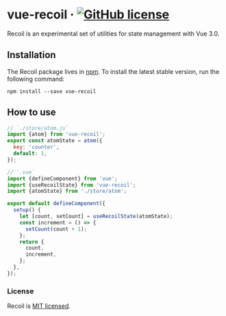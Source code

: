 # vue-recoil &middot; [![GitHub license](https://img.shields.io/badge/license-MIT-blue.svg)](https://github.com/lokeezZZ/vue-recoil/master/LICENSE)

Recoil is an experimental set of utilities for state management with Vue 3.0.

## Installation

The Recoil package lives in [npm](https://www.npmjs.com/). To install the latest stable version, run the following command:

```shell
npm install --save vue-recoil
```

## How to use

```js
// `./store/atom.js`
import {atom} from 'vue-recoil';
export const atomState = atom({
  key: 'counter',
  default: 1,
});
```

```js
// `.vue`
import {defineComponent} from 'vue';
import {useRecoilState} from 'vue-recoil';
import {atomState} from './store/atom';

export default defineComponent({
  setup() {
    let [count, setCount] = useRecoilState(atomState);
    const increment = () => {
      setCount(count + 1);
    };
    return {
      count,
      increment,
    };
  },
});
```

### License

Recoil is [MIT licensed](./LICENSE).
